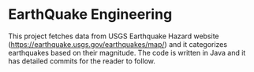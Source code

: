 # EarthQuake Engineering

This project fetches data from USGS Earthquake Hazard website (https://earthquake.usgs.gov/earthquakes/map/)
and it categorizes earthquakes based on their magnitude. The code is written in Java and it has detailed commits for the reader to follow.
